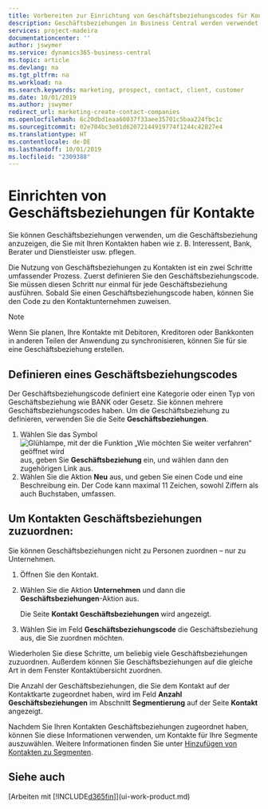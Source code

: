 ```yaml
---
title: Vorbereiten zur Einrichtung von Geschäftsbeziehungscodes für Kontakte | Microsoft Docs
description: Geschäftsbeziehungen in Business Central werden verwendet, um das Marketing zu erleichtern und um die Geschäftsbeziehung anzuzeigen, die Sie mit Ihren Interessenten, Debitoren und Debitoren haben, wie z. B. Bank oder Dienstleister.
services: project-madeira
documentationcenter: ''
author: jswymer
ms.service: dynamics365-business-central
ms.topic: article
ms.devlang: na
ms.tgt_pltfrm: na
ms.workload: na
ms.search.keywords: marketing, prospect, contact, client, customer
ms.date: 10/01/2019
ms.author: jswymer
redirect_url: marketing-create-contact-companies
ms.openlocfilehash: 6c20dbd1eaa60037f33aee35701c5baa224fbc1c
ms.sourcegitcommit: 02e704bc3e01d62072144919774f1244c42827e4
ms.translationtype: HT
ms.contentlocale: de-DE
ms.lasthandoff: 10/01/2019
ms.locfileid: "2309388"
---
```

# <a name="setting-up-business-relations-on-contacts"></a>Einrichten von Geschäftsbeziehungen für Kontakte
Sie können Geschäftsbeziehungen verwenden, um die Geschäftsbeziehung anzuzeigen, die Sie mit Ihren Kontakten haben wie z. B. Interessent, Bank, Berater und Dienstleister usw. pflegen.

Die Nutzung von Geschäftsbeziehungen zu Kontakten ist ein zwei Schritte umfassender Prozess. Zuerst definieren Sie den Geschäftsbeziehungscode. Sie müssen diesen Schritt nur einmal für jede Geschäftsbeziehung ausführen. Sobald Sie einen Geschäftsbeziehungscode haben, können Sie den Code zu den Kontaktunternehmen zuweisen.

> [!NOTE]  
>   Wenn Sie planen, Ihre Kontakte mit Debitoren, Kreditoren oder Bankkonten in anderen Teilen der Anwendung zu synchronisieren, können Sie für sie eine Geschäftsbeziehung erstellen.

## <a name="to-define-a-business-relation-code"></a>Definieren eines Geschäftsbeziehungscodes
Der Geschäftsbeziehungscode definiert eine Kategorie oder einen Typ von Geschäftsbeziehung wie BANK oder Gesetz. Sie können mehrere Geschäftsbeziehungscodes haben. Um die Geschäftsbeziehung zu definieren, verwenden Sie die Seite **Geschäftsbeziehungen**.

1. Wählen Sie das Symbol ![Glühlampe, mit der die Funktion „Wie möchten Sie weiter verfahren“ geöffnet wird](media/ui-search/search_small.png "Wie möchten Sie weiter verfahren?") aus, geben Sie **Geschäftsbeziehung** ein, und wählen dann den zugehörigen Link aus.
2. Wählen Sie die Aktion **Neu** aus, und geben Sie einen Code und eine Beschreibung ein. Der Code kann maximal 11 Zeichen, sowohl Ziffern als auch Buchstaben, umfassen.

## <a name="AssignBusRelContact">Um Kontakten Geschäftsbeziehungen zuzuordnen:</a>
Sie können Geschäftsbeziehungen nicht zu Personen zuordnen – nur zu Unternehmen.

1. Öffnen Sie den Kontakt.
2. Wählen Sie die Aktion **Unternehmen** und dann die **Geschäftsbeziehungen**-Aktion aus.

    Die Seite **Kontakt Geschäftsbeziehungen** wird angezeigt.
3. Wählen Sie im Feld **Geschäftsbeziehungscode** die Geschäftsbeziehung aus, die Sie zuordnen möchten.

Wiederholen Sie diese Schritte, um beliebig viele Geschäftsbeziehungen zuzuordnen. Außerdem können Sie Geschäftsbeziehungen auf die gleiche Art in dem Fenster Kontaktübersicht zuordnen.

Die Anzahl der Geschäftsbeziehungen, die Sie dem Kontakt auf der Kontaktkarte zugeordnet haben, wird im Feld **Anzahl Geschäftsbeziehungen** im Abschnitt **Segmentierung** auf der Seite **Kontakt** angezeigt.

Nachdem Sie Ihren Kontakten Geschäftsbeziehungen zugeordnet haben, können Sie diese Informationen verwenden, um Kontakte für Ihre Segmente auszuwählen. Weitere Informationen finden Sie unter [Hinzufügen von Kontakten zu Segmenten](marketing-add-contact-segment.md).

## <a name="see-also"></a>Siehe auch
[Arbeiten mit [!INCLUDE[d365fin](includes/d365fin_md.md)]](ui-work-product.md)

